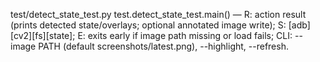 
test/detect_state_test.py
test.detect_state_test.main() — R: action result (prints detected state/overlays; optional annotated image write); S: [adb][cv2][fs][state]; E: exits early if image path missing or load fails; CLI: --image PATH (default screenshots/latest.png), --highlight, --refresh.
